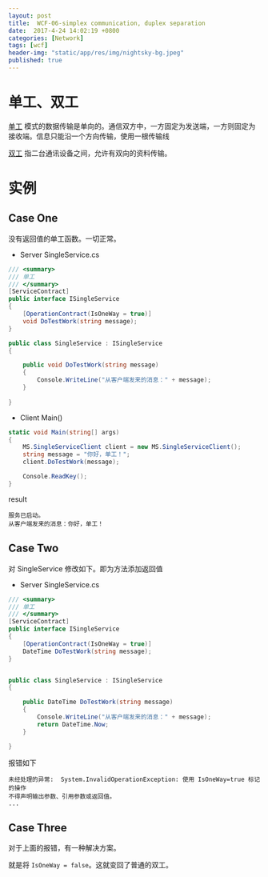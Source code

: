 ```yaml
---
layout: post
title:  WCF-06-simplex communication, duplex separation
date:  2017-4-24 14:02:19 +0800
categories: [Network]
tags: [wcf]
header-img: "static/app/res/img/nightsky-bg.jpeg"
published: true
---
```


# 单工、双工

[单工](https://en.wikipedia.org/wiki/Simplex_communication) 模式的数据传输是单向的。通信双方中，一方固定为发送端，一方则固定为接收端。信息只能沿一个方向传输，使用一根传输线

[双工](https://en.wikipedia.org/wiki/Duplex_(telecommunications)) 指二台通讯设备之间，允许有双向的资料传输。


# 实例

## Case One

没有返回值的单工函数。一切正常。

- Server SingleService.cs

```c#
/// <summary>
/// 单工
/// </summary>
[ServiceContract]
public interface ISingleService
{
    [OperationContract(IsOneWay = true)]
    void DoTestWork(string message);
}

public class SingleService : ISingleService
{

    public void DoTestWork(string message)
    {
        Console.WriteLine("从客户端发来的消息：" + message);  
    }
    
}
```

- Client Main()

```c#
static void Main(string[] args)
{
    MS.SingleServiceClient client = new MS.SingleServiceClient();
    string message = "你好，单工！";
    client.DoTestWork(message);

    Console.ReadKey();
}
```

result

```
服务已启动。
从客户端发来的消息：你好，单工！
```

## Case Two

对 SingleService 修改如下。即为方法添加返回值

- Server SingleService.cs
 
```c#
/// <summary>
/// 单工
/// </summary>
[ServiceContract]
public interface ISingleService
{
    [OperationContract(IsOneWay = true)]
    DateTime DoTestWork(string message);
}


public class SingleService : ISingleService
{

    public DateTime DoTestWork(string message)
    {
        Console.WriteLine("从客户端发来的消息：" + message);
        return DateTime.Now;
    }

}
```

报错如下

```
未经处理的异常:  System.InvalidOperationException: 使用 IsOneWay=true 标记的操作
不得声明输出参数、引用参数或返回值。
...
```

## Case Three

对于上面的报错，有一种解决方案。

就是将 `IsOneWay = false`。这就变回了普通的双工。


